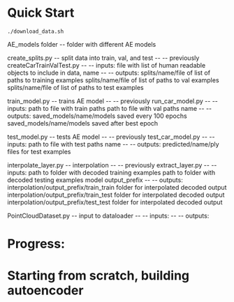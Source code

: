 # Quick Start
`./download_data.sh`

AE_models folder -- folder with different AE models

create_splits.py -- split data into train, val, and test
               -- -- previously createCarTrainValTest.py
               -- -- inputs: file with list of human readable objects to include in data, name
               -- -- outputs: splits/name/file of list of paths to training examples
                              splits/name/file of list of paths to val examples
                              splits/name/file of list of paths to test examples

train_model.py -- trains AE model
               -- -- previously run_car_model.py
               -- -- inputs: path to file with train paths
                             path to file with val paths
                             name
               -- -- outputs: saved_models/name/models saved every 100 epochs
                              saved_models/name/models saved after best epoch
                              
test_model.py -- tests AE model
               -- -- previously test_car_model.py
               -- -- inputs: path to file with test paths
                             name
               -- -- outputs: predicted/name/ply files for test examples
               
interpolate_layer.py -- interpolation
               -- -- previously extract_layer.py
               -- -- inputs: path to folder with decoded training examples
                             path to folder with decoded testing examples
                             model
                             output_prefix
               -- -- outputs: interpolation/output_prefix/train_train folder for interpolated decoded output
                              interpolation/output_prefix/train_test folder for interpolated decoded output
                              interpolation/output_prefix/test_test folder for interpolated decoded output
               
PointCloudDataset.py -- input to dataloader
               -- -- inputs: 
               -- -- outputs: 


# Progress:
# Starting from scratch, building autoencoder